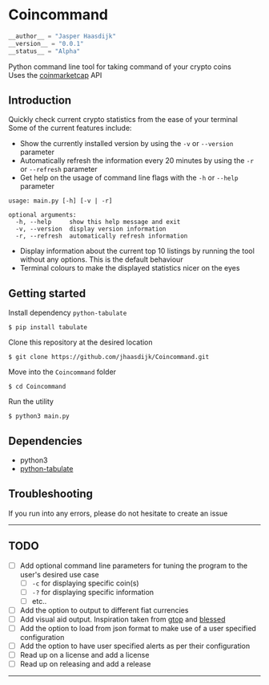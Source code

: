 # Coincommand

```python
__author__ = "Jasper Haasdijk"
__version__ = "0.0.1"
__status__ = "Alpha"
```

Python command line tool for taking command of your crypto coins<br>
Uses the [coinmarketcap](https://coinmarketcap.com/api/) API<br>

## Introduction

Quickly check current crypto statistics from the ease of your terminal<br>
Some of the current features include:

- Show the currently installed version by using the `-v` or `--version` parameter
- Automatically refresh the information every 20 minutes by using the `-r` or `--refresh` parameter
- Get help on the usage of command line flags with the `-h` or `--help` parameter

```
usage: main.py [-h] [-v | -r]

optional arguments:
  -h, --help     show this help message and exit
  -v, --version  display version information
  -r, --refresh  automatically refresh information
```

- Display information about the current top 10 listings by running the tool without any options. This is the default behaviour
- Terminal colours to make the displayed statistics nicer on the eyes

## Getting started

Install dependency `python-tabulate`
```
$ pip install tabulate
```

Clone this repository at the desired location
```
$ git clone https://github.com/jhaasdijk/Coincommand.git
```

Move into the `Coincommand` folder
```
$ cd Coincommand
```

Run the utility
```
$ python3 main.py
```

## Dependencies

- python3
- [python-tabulate](https://bitbucket.org/astanin/python-tabulate)

## Troubleshooting

If you run into any errors, please do not hesitate to create an issue

--------------------------------------------------------------------------------

## TODO

- [ ] Add optional command line parameters for tuning the program to the user's desired use case
  - [ ] `-c` for displaying specific coin(s)
  - [ ] `-?` for displaying specific information
  - [ ] etc..
- [ ] Add the option to output to different fiat currencies
- [ ] Add visual aid output. Inspiration taken from [gtop](https://github.com/aksakalli/gtop) and [blessed](https://github.com/yaronn/blessed-contrib)
- [ ] Add the option to load from json format to make use of a user specified configuration
- [ ] Add the option to have user specified alerts as per their configuration
- [ ] Read up on a license and add a license
- [ ] Read up on releasing and add a release

--------------------------------------------------------------------------------

